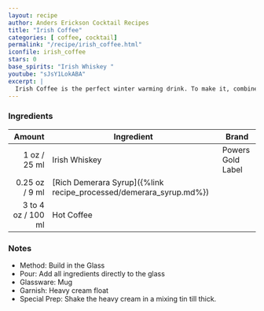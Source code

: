 ```yaml
---
layout: recipe
author: Anders Erickson Cocktail Recipes
title: "Irish Coffee"
categories: [ coffee, cocktail]
permalink: "/recipe/irish_coffee.html"
iconfile: irish_coffee
stars: 0
base_spirits: "Irish Whiskey "
youtube: "sJsY1LokABA"
excerpt: |
  Irish Coffee is the perfect winter warming drink. To make it, combine Irish whiskey with sugar and coffee, and top it with cream.
---
```


### Ingredients

|    Amount | Ingredient                                               | Brand             |
| --------: | -------------------------------------------------------- | ----------------- |
|      1 oz / 25 ml | Irish Whiskey                                            | Powers Gold Label |
|   0.25 oz / 9 ml | [Rich Demerara Syrup]({%link recipe_processed/demerara_syrup.md%}) |
| 3 to 4 oz / 100 ml | Hot Coffee                                               |

### Notes

- Method: Build in the Glass
- Pour: Add all ingredients directly to the glass
- Glassware: Mug
- Garnish: Heavy cream float
- Special Prep: Shake the heavy cream in a mixing tin till thick.
